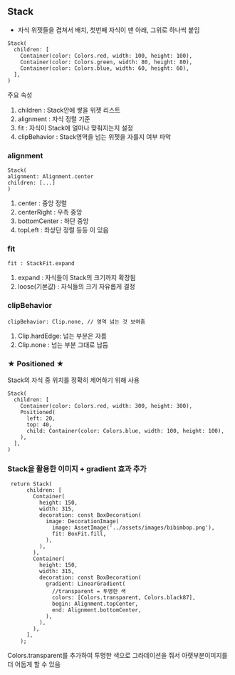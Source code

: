 ## Stack

- 자식 위젯들을 겹쳐서 배치, 첫번째 자식이 맨 아래, 그위로 하나씩 붙임

```
Stack(
  children: [
    Container(color: Colors.red, width: 100, height: 100),
    Container(color: Colors.green, width: 80, height: 80),
    Container(color: Colors.blue, width: 60, height: 60),
  ],
)
```

주요 속성

1. children : Stack안에 쌓을 위젯 리스트
2. alignment : 자식 정렬 기준
3. fit : 자식이 Stack에 얼마나 맞춰지는지 설정
4. clipBehavior : Stack영역을 넘는 위젯을 자를지 여부 파악

### alignment

```
Stack(
alignment: Alignment.center
children: [...]
)
```

1. center : 중앙 정렬
2. centerRight : 우측 중앙
3. bottomCenter : 하단 중앙
4. topLeft : 좌상단 정렬
   등등 이 있음

### fit

```
fit : StackFit.expand
```

1. expand : 자식들이 Stack의 크기까지 확장됨
2. loose(기본값) : 자식들의 크기 자유롭게 결정

### clipBehavior

```
clipBehavior: Clip.none, // 영역 넘는 것 보여줌
```

1. Clip.hardEdge: 넘는 부분은 자름
2. Clip.none : 넘는 부분 그대로 납둠

### ★ Positioned ★

Stack의 자식 중 위치를 정확히 제어하기 위해 사용

```
Stack(
  children: [
    Container(color: Colors.red, width: 300, height: 300),
    Positioned(
      left: 20,
      top: 40,
      child: Container(color: Colors.blue, width: 100, height: 100),
    ),
  ],
)

```

### Stack을 활용한 이미지 + gradient 효과 추가

```
 return Stack(
      children: [
        Container(
          height: 150,
          width: 315,
          decoration: const BoxDecoration(
            image: DecorationImage(
              image: AssetImage('../assets/images/bibimbop.png'),
              fit: BoxFit.fill,
            ),
          ),
        ),
        Container(
          height: 150,
          width: 315,
          decoration: const BoxDecoration(
            gradient: LinearGradient(
              //transparent = 투명한 색
              colors: [Colors.transparent, Colors.black87],
              begin: Alignment.topCenter,
              end: Alignment.bottomCenter,
            ),
          ),
        ),
      ],
    );
```

Colors.transparent를 추가하여 투명한 색으로 그라데이션을 줘서 아랫부분이미지를 더 어둡게 할 수 있음